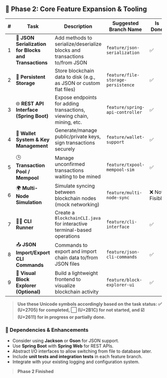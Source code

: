 ## 🔄 Phase 2: Core Feature Expansion & Tooling

| #  | Task                                                 | Description                                                                 | Suggested Branch Name                 |Is Done        |
|----|------------------------------------------------------|-----------------------------------------------------------------------------|----------------------------------------|---------------|
| 1  | 🧩 **JSON Serialization for Blocks and Transactions** | Add methods to serialize/deserialize blocks and transactions to/from JSON   | `feature/json-serialization`          |✅              |
| 2  | 💾 **Persistent Storage**                             | Store blockchain data to disk (e.g., as JSON or custom flat files)          | `feature/file-storage-persistence`    |✅              |
| 3  | 🌐 **REST API Interface (Spring Boot)**               | Expose endpoints for adding transactions, viewing chain, mining, etc.       | `feature/spring-api-controller`       |✅              |
| 4  | 🔐 **Wallet System & Key Management**                 | Generate/manage public/private keys, sign transactions securely             | `feature/wallet-support`              |✅              |
| 5  | 🕒 **Transaction Pool / Mempool**                     | Manage unconfirmed transactions waiting to be mined                         | `feature/txpool-mempool-sim`          |✅              |
| 6  | 🌍 **Multi-Node Simulation**                          | Simulate syncing between blockchain nodes (mock networking)                 | `feature/multi-node-sync`             |❌ Not Fisible  |
| 7  | 🧑‍💻 **CLI Runner**                                   | Create a `BlockchainCLI.java` for interactive terminal-based operations     | `feature/cli-interface`               |✅              |
| 8  | 📤 **JSON Import/Export CLI Commands**                | Commands to export and import chain data to/from JSON files                 | `feature/json-cli-commands`           |✅              |
| 9  | 🧭 **Visual Block Explorer (Optional)**               | Build a lightweight frontend to visualize blockchain activity               | `feature/block-explorer-ui`           |✅              |

> **Use these Unicode symbols accordingly based on the task status: ✅ (U+2705) for completed, ⬜ (U+2B1C) for not started, and ☑️ (U+2611) for in progress or partially done.**
### 🔧 Dependencies & Enhancements
- Consider using **Jackson** or **Gson** for JSON support.
- Use **Spring Boot** with **Spring Web** for REST APIs.
- Abstract I/O interfaces to allow switching from file to database later.
- Include **unit tests and integration tests** in each feature branch.
- Integrate with your existing logging and configuration system.

> **Phase 2 Finished**
